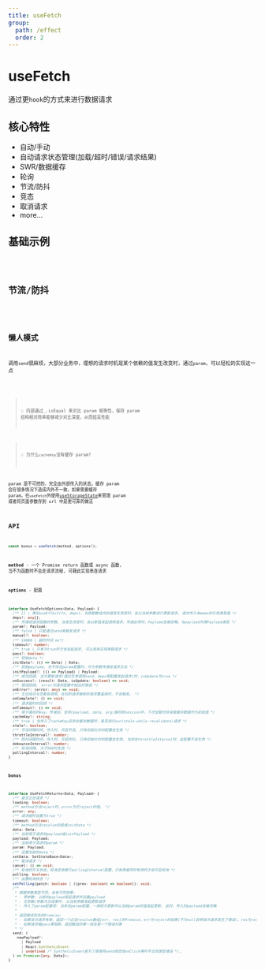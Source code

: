```yaml
---
title: useFetch
group:
  path: /effect
  order: 2
---
```


# useFetch

通过更`hook`的方式来进行数据请求

## 核心特性

- 自动/手动
- 自动请求状态管理(加载/超时/错误/请求结果)
- SWR/数据缓存
- 轮询
- 节流/防抖
- 竞态
- 取消请求
- more...

## 基础示例

<code src="./base.demo.tsx" />

## 节流/防抖

<code src="./throttleDebounce.demo.tsx" />

## 懒人模式

调用`send`很麻烦，大部分业务中，理想的请求时机是某个依赖的值发生改变时，通过`param`，可以轻松的实现这一点

<code src="./param.demo.tsx" />

> 💡 内部通过\_.isEqual 来对比 param 相等性，保持 param 结构相对简单能够减少对比深度，从而提高性能

> 💡 为什么`cacheKey`没有缓存 param?

param 是不可控的、完全由外部传入的状态，缓存 param 会在很多情况下造成内外不一致，如果需要缓存 param，在`useFetch`外使用[useStorageState](/#/state/use-storage-state)来管理 param 或者将页面参数存到 url 中是更可靠的做法

## API

```ts
const bonus = useFetch(method, options?);
```

**method** - 一个 Promise return 函数或 async 函数, 当不为函数时不会走请求流程, 可藉此实现串连请求

**options** - 配置

```ts
interface UseFetchOptions<Data, Payload> {
  /** [] | 类似useEffect(fn, deps)，当依赖数组内的值发生改变时，会以当前参数进行更新请求, 请勿传入未memo的引用类型值 */
  deps?: any[];
  /** 传递给请求函数的参数, 当发生改变时，会以新值发起调用请求。传递此项时，Payload会被忽略。与payload共用Payload类型 */
  param?: Payload;
  /** false | 只能通过send来触发请求 */
  manual?: boolean;
  /** 10000 | 超时时间 ms*/
  timeout?: number;
  /** true | 只有为true时才会发起请求, 可以用来实现串联请求 */
  pass?: boolean;
  /** 初始data */
  initData?: (() => Data) | Data;
  /** 初始payload, 在不存在param配置时，作为参数传递给请求方法 */
  initPayload?: (() => Payload) | Payload;
  /** 成功回调, 当为更新请求(通过无参调用send、deps等配置发起请求)时，isUpdate为true */
  onSuccess?: (result: Data, isUpdate: boolean) => void;
  /** 错误回调， error为请求函数中抛出的错误 */
  onError?: (error: any) => void;
  /** 无论成功与否都会调用。在旧的请求被新的请求覆盖掉时，不会触发。 */
  onComplete?: () => void;
  /** 请求超时的回调 */
  onTimeout?: () => void;
  /** 用于缓存的key，传递后，会将(payload, data, arg)缓存到session中，下次加载时将读取缓存数据作为初始值 */
  cacheKey?: string;
  /** true | 当传入了cacheKey且存在缓存数据时，是否进行swr(stale-while-revalidate)请求 */
  stale?: boolean;
  /** 节流间隔时间，传入时，开启节流, 只有初始化时的配置会生效 */
  throttleInterval?: number;
  /** 防抖间隔时间，传入时，开启防抖, 只有初始化时的配置会生效, 当存在throttleInterval时，此配置不会生效 */
  debounceInterval?: number;
  /** 轮询间隔, 大于500时生效 */
  pollingInterval?: number;
}
```

**bonus**

```ts
interface UseFetchReturns<Data, Payload> {
  /** 是否正在请求 */
  loading: boolean;
  /** method方法reject时，error为它reject的值。 */
  error: any;
  /** 请求超时设置为true */
  timeout: boolean;
  /** method方法resolve的值或initData */
  data: Data;
  /** 当前用于请求的payload或initPayload */
  payload: Payload;
  /** 当前用于请求的param */
  param: Payload;
  /** 设置当前的data */
  setData: SetStateBase<Data>;
  /** 取消请求 */
  cancel: () => void;
  /** 轮询的开关状态，轮询还依赖于pollingInterval配置，只有两者同时有效时才会开启轮询 */
  polling: boolean;
  /** 设置轮询状态 */
  setPolling(patch: boolean | ((prev: boolean) => boolean)): void;
  /**
   * 根据参数类型不同，会有不同效果:
   * - 带参数: 以新的payload发起请求并设置payload
   * - 无参数/参数为合成事件: 以当前参数发起更新请求
   * - 传入了param配置项: 当存在param配置，一律视为更新并以当前param的值发起更新. 此时，传入的payload会被忽略
   *
   * 返回错误优先的Promise:
   * - 如果该次请求有效，返回一个必定resolve数组[err, res]的Promise，err为reject的结果(不为null说明该次请求发生了错误)，res为resolve的结果
   * - 如果请求被pass等阻断，返回数组的第一线会是一个错误对象
   * */
  send: (
    newPayload?:
      | Payload
      | React.SyntheticEvent
      | undefined /* SyntheticEvent是为了直接将send绑定给onClick等时不出现类型错误 */,
  ) => Promise<[any, Data]>;
}
```
